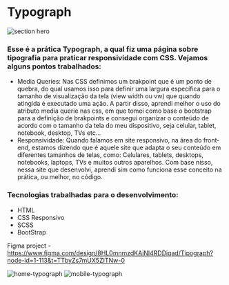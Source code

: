 # Typograph
![section hero](https://github.com/user-attachments/assets/9d58e921-bcda-4c52-a2d6-6830a5e1873a)
### Esse é a prática Typograph, a qual fiz uma página sobre tipografia para praticar responsividade com CSS. Vejamos alguns pontos trabalhados:
- Media Queries: Nas CSS definimos um brakpoint que é um ponto de quebra, do qual usamos isso para definir uma largura específica para o tamanho de visualização da tela (view width ou vw)
  que quando atingida é executado uma ação. A partir disso, aprendi melhor o uso do atributo media querie nas css, em que tomei como base o bootstrap para a definição de brakpoints e
  consegui organizar o conteúdo de acordo com o tamanho da tela do meu dispositivo, seja celular, tablet, notebook, desktop, TVs etc...
- Responsividade: Quando falamos em site responsivo, na área do front-end, estamos dizendo que é aquele site que adapta o seu conteúdo em diferentes tamanhos de telas, como:
  Celulares, tablets, desktops, notebooks, laptops, TVs e muitos outros aparelhos. Com base nisso, nessa site que desenvolvi, aprendi sim como funciona esse conceito na prática, ou melhor,
  no código.
### Tecnologias trabalhadas para o desenvolvimento:
- HTML
- CSS Responsivo
- SCSS
- BootStrap

Figma project - https://www.figma.com/design/8HL0mnmzdKAiNl4RDDiqad/Tipograph?node-id=1-113&t=TTbyZs7mUX5ZITNw-0

![home-typograph](https://github.com/user-attachments/assets/f7fc0cc8-ac51-451c-9559-791c77fd4299)
![mobile-typograph](https://github.com/user-attachments/assets/59f53805-c5e5-4071-92bc-fa94b87f5c60)


